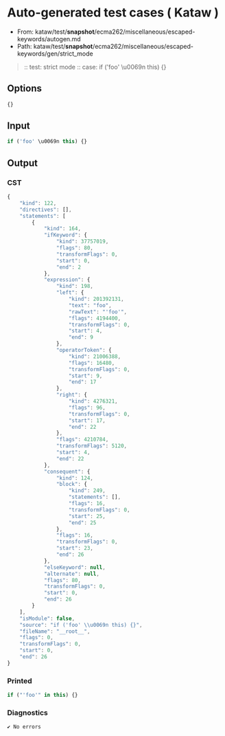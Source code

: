 # Auto-generated test cases ( Kataw )
- From: kataw/test/__snapshot__/ecma262/miscellaneous/escaped-keywords/autogen.md
- Path: kataw/test/__snapshot__/ecma262/miscellaneous/escaped-keywords/gen/strict_mode
> :: test: strict mode
> :: case: if ('foo' \u0069n this) {}
## Options

`````js
{}
`````
## Input

`````js
if ('foo' \u0069n this) {}
`````
## Output

### CST

```javascript
{
    "kind": 122,
    "directives": [],
    "statements": [
        {
            "kind": 164,
            "ifKeyword": {
                "kind": 37757019,
                "flags": 80,
                "transformFlags": 0,
                "start": 0,
                "end": 2
            },
            "expression": {
                "kind": 198,
                "left": {
                    "kind": 201392131,
                    "text": "foo",
                    "rawText": "'foo'",
                    "flags": 4194400,
                    "transformFlags": 0,
                    "start": 4,
                    "end": 9
                },
                "operatorToken": {
                    "kind": 21006388,
                    "flags": 16480,
                    "transformFlags": 0,
                    "start": 9,
                    "end": 17
                },
                "right": {
                    "kind": 4276321,
                    "flags": 96,
                    "transformFlags": 0,
                    "start": 17,
                    "end": 22
                },
                "flags": 4210784,
                "transformFlags": 5120,
                "start": 4,
                "end": 22
            },
            "consequent": {
                "kind": 124,
                "block": {
                    "kind": 249,
                    "statements": [],
                    "flags": 16,
                    "transformFlags": 0,
                    "start": 25,
                    "end": 25
                },
                "flags": 16,
                "transformFlags": 0,
                "start": 23,
                "end": 26
            },
            "elseKeyword": null,
            "alternate": null,
            "flags": 80,
            "transformFlags": 0,
            "start": 0,
            "end": 26
        }
    ],
    "isModule": false,
    "source": "if ('foo' \\u0069n this) {}",
    "fileName": "__root__",
    "flags": 0,
    "transformFlags": 0,
    "start": 0,
    "end": 26
}
```

### Printed

```javascript
if ("'foo'" in this) {}
```

### Diagnostics

```javascript
✔ No errors
```


